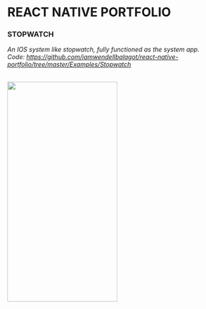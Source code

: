 # REACT NATIVE PORTFOLIO
 
### STOPWATCH
*An IOS system like stopwatch, fully functioned as the system app.*<br />
*Code:  https://github.com/iamwendellbalagot/react-native-portfolio/tree/master/Examples/Stopwatch* <br/><br/>

<img src="https://drive.google.com/uc?export=view&id=1CA2wy_LktHB41fdiEKwgXVMFbd6Q84dH" width="250" height="500" />
